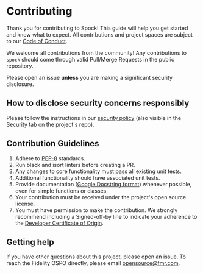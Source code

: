 # Contributing

Thank you for contributing to Spock! This guide will help you get started and know what to expect. All contributions and project spaces are subject to our [Code of Conduct](https://github.com/fidelity/.github/blob/main/CODE_OF_CONDUCT.md).

We welcome all contributions from the community! Any contributions to `spock` should come through valid Pull/Merge 
Requests in the public repository.

Please open an issue **unless** you are making a significant security disclosure.

## How to disclose security concerns responsibly

Please follow the instructions in our [security policy](https://github.com/fidelity/.github/blob/main/SECURITY.md) (also visible in the Security tab on the project's repo).

## Contribution Guidelines
1. Adhere to [PEP-8](https://www.python.org/dev/peps/pep-0008/) standards.
2. Run black and isort linters before creating a PR.
3. Any changes to core functionality must pass all existing unit tests.
4. Additional functionality should have associated unit tests.
5. Provide documentation ([Google Docstring format](https://google.github.io/styleguide/pyguide.html)) whenever possible, even for simple functions or classes.
6. Your contribution must be received under the project's open source license.
7. You must have permission to make the contribution. We strongly recommend including a Signed-off-by line to indicate your adherence to the [Developer Certificate of Origin](https://developercertificate.org/).


## Getting help

If you have other questions about this project, please open an issue. To reach the Fidelity OSPO directly, please email [opensource@fmr.com](mailto:opensource@fmr.com).
